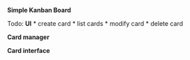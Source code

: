 **Simple Kanban Board**

Todo:
**UI**
	* create card
	* list cards
	* modify card
	* delete card
	
**Card manager**

**Card interface**